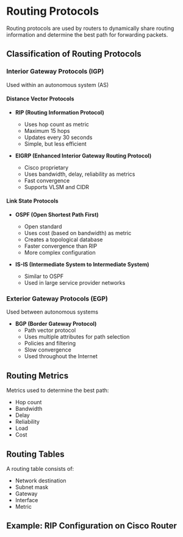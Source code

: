 # Routing Protocols

Routing protocols are used by routers to dynamically share routing information and determine the best path for forwarding packets.

## Classification of Routing Protocols

### Interior Gateway Protocols (IGP)
Used within an autonomous system (AS)

#### Distance Vector Protocols
- **RIP (Routing Information Protocol)**
  - Uses hop count as metric
  - Maximum 15 hops
  - Updates every 30 seconds
  - Simple, but less efficient

- **EIGRP (Enhanced Interior Gateway Routing Protocol)**
  - Cisco proprietary
  - Uses bandwidth, delay, reliability as metrics
  - Fast convergence
  - Supports VLSM and CIDR

#### Link State Protocols
- **OSPF (Open Shortest Path First)**
  - Open standard
  - Uses cost (based on bandwidth) as metric
  - Creates a topological database
  - Faster convergence than RIP
  - More complex configuration

- **IS-IS (Intermediate System to Intermediate System)**
  - Similar to OSPF
  - Used in large service provider networks

### Exterior Gateway Protocols (EGP)
Used between autonomous systems

- **BGP (Border Gateway Protocol)**
  - Path vector protocol
  - Uses multiple attributes for path selection
  - Policies and filtering
  - Slow convergence
  - Used throughout the Internet

## Routing Metrics

Metrics used to determine the best path:
- Hop count
- Bandwidth
- Delay
- Reliability
- Load
- Cost

## Routing Tables

A routing table consists of:
- Network destination
- Subnet mask
- Gateway
- Interface
- Metric

## Example: RIP Configuration on Cisco Router

